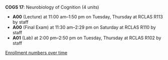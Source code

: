 **COGS 17**: Neurobiology of Cognition (4 units)

- **A00** (Lecture) at 11:00 am–1:50 pm on Tuesday, Thursday at RCLAS R113 by staff
- **A00** (Final Exam) at 11:30 am–2:29 pm on Saturday at RCLAS R110 by staff
- **A01** (Lab) at 2:00 pm–2:50 pm on Tuesday, Thursday at RCLAS R102 by staff

[Enrollment numbers over time](./COGS17.tsv)
